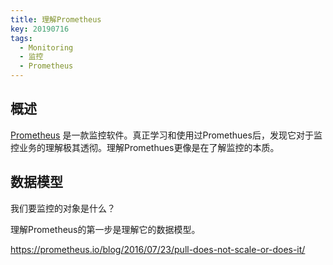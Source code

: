 ```yaml
---
title: 理解Prometheus
key: 20190716
tags:
  - Monitoring
  - 监控
  - Prometheus
---
```


## 概述

[Prometheus](https://prometheus.io/) 是一款监控软件。真正学习和使用过Promethues后，发现它对于监控业务的理解极其透彻。理解Promethues更像是在了解监控的本质。

## 数据模型

我们要监控的对象是什么？

理解Prometheus的第一步是理解它的数据模型。

https://prometheus.io/blog/2016/07/23/pull-does-not-scale-or-does-it/